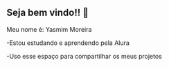 ## Seja bem vindo!! 💜
Meu nome é: Yasmim Moreira

-Estou estudando e aprendendo pela Alura

-Uso esse espaço para compartilhar os meus projetos 
